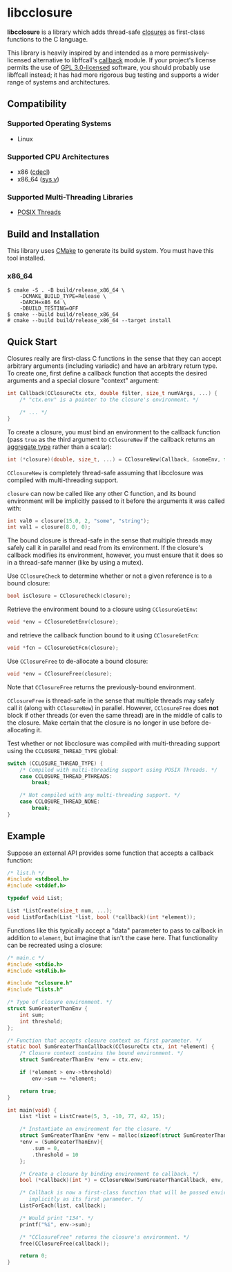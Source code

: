 # libcclosure

**libcclosure** is a library which adds thread-safe [closures](https://en.wikipedia.org/wiki/Closure_(computer_programming)) as first-class functions to the C language.

This library is heavily inspired by and intended as a more permissively-licensed alternative to libffcall's [callback](https://www.gnu.org/software/libffcall/callback.html) module. If your project's license permits the use of [GPL 3.0-licensed](https://www.gnu.org/licenses/gpl-3.0.html) software, you should probably use libffcall instead; it has had more rigorous bug testing and supports a wider range of systems and architectures.

## Compatibility

### Supported Operating Systems
- Linux

### Supported CPU Architectures
- x86 ([cdecl](https://en.wikipedia.org/wiki/X86_calling_conventions#cdecl))
- x86_64 ([sys v](https://en.wikipedia.org/wiki/X86_calling_conventions#System_V_AMD64_ABI))

### Supported Multi-Threading Libraries
- [POSIX Threads](https://en.wikipedia.org/wiki/POSIX_Threads)

## Build and Installation

This library uses [CMake](https://cmake.org/) to generate its build system. You must have this tool installed.

### x86_64

```shell
$ cmake -S . -B build/release_x86_64 \
    -DCMAKE_BUILD_TYPE=Release \
    -DARCH=x86_64 \
    -DBUILD_TESTING=OFF
$ cmake --build build/release_x86_64
# cmake --build build/release_x86_64 --target install
```

## Quick Start

Closures really are first-class C functions in the sense that they can accept arbitrary arguments (including variadic) and have an arbitrary return type. To create one, first define a callback function that accepts the desired arguments and a special closure "context" argument:

```c
int Callback(CClosureCtx ctx, double filter, size_t numVArgs, ...) {
    /* "ctx.env" is a pointer to the closure's environment. */

    /* ... */
}
```

To create a closure, you must bind an environment to the callback function (pass `true` as the third argument to `CClosureNew` if the callback returns an [aggregate type](https://gcc.gnu.org/onlinedocs/gcc-3.4.2/gccint/Aggregate-Return.html) rather than a scalar):

```c
int (*closure)(double, size_t, ...) = CClosureNew(Callback, &someEnv, false);
```

`CClosureNew` is completely thread-safe assuming that libcclosure was compiled with multi-threading support.

`closure` can now be called like any other C function, and its bound environment will be implicitly passed to it before the arguments it was called with:

```c
int val0 = closure(15.0, 2, "some", "string");
int val1 = closure(8.0, 0);
```

The bound closure is thread-safe in the sense that multiple threads may safely call it in parallel and read from its environment. If the closure's callback modifies its environment, however, you must ensure that it does so in a thread-safe manner (like by using a mutex).

Use `CClosureCheck` to determine whether or not a given reference is to a bound closure:

```c
bool isClosure = CClosureCheck(closure);
```

Retrieve the environment bound to a closure using `CClosureGetEnv`:

```c
void *env = CClosureGetEnv(closure);
```

and retrieve the callback function bound to it using `CClosureGetFcn`:

```c
void *fcn = CClosureGetFcn(closure);
```

Use `CClosureFree` to de-allocate a bound closure:

```c
void *env = CClosureFree(closure);
```

Note that `CClosureFree` returns the previously-bound environment.

`CClosureFree` is thread-safe in the sense that multiple threads may safely call it (along with `CClosureNew`) in parallel. However, `CClosureFree` does **not** block if other threads (or even the same thread) are in the middle of calls to the closure. Make certain that the closure is no longer in use before de-allocating it.

Test whether or not libcclosure was compiled with multi-threading support using the `CCLOSURE_THREAD_TYPE` global:

```c
switch (CCLOSURE_THREAD_TYPE) {
    /* Compiled with multi-threading support using POSIX Threads. */
    case CCLOSURE_THREAD_PTHREADS:
        break;

    /* Not compiled with any multi-threading support. */
    case CCLOSURE_THREAD_NONE:
        break;
}
```

## Example

Suppose an external API provides some function that accepts a callback function:

```c
/* list.h */
#include <stdbool.h>
#include <stddef.h>

typedef void List;

List *ListCreate(size_t num, ...);
void ListForEach(List *list, bool (*callback)(int *element));
```

Functions like this typically accept a "data" parameter to pass to callback in addition to `element`, but imagine that isn't the case here. That functionality can be recreated using a closure:

```c
/* main.c */
#include <stdio.h>
#include <stdlib.h>

#include "cclosure.h"
#include "lists.h"

/* Type of closure environment. */
struct SumGreaterThanEnv {
    int sum;
    int threshold;
};

/* Function that accepts closure context as first parameter. */
static bool SumGreaterThanCallback(CClosureCtx ctx, int *element) {
    /* Closure context contains the bound environment. */
    struct SumGreaterThanEnv *env = ctx.env;

    if (*element > env->threshold)
        env->sum += *element;

    return true;
}

int main(void) {
    List *list = ListCreate(5, 3, -10, 77, 42, 15);

    /* Instantiate an environment for the closure. */
    struct SumGreaterThanEnv *env = malloc(sizeof(struct SumGreaterThanEnv));
    *env = (SumGreaterThanEnv){
        .sum = 0,
        .threshold = 10
    };

    /* Create a closure by binding environment to callback. */
    bool (*callback)(int *) = CClosureNew(SumGreaterThanCallback, env, false);

    /* Callback is now a first-class function that will be passed environment
       implicitly as its first parameter. */
    ListForEach(list, callback);

    /* Would print "134". */
    printf("%i", env->sum);

    /* "CClosureFree" returns the closure's environment. */
    free(CClosureFree(callback));

    return 0;
}
```